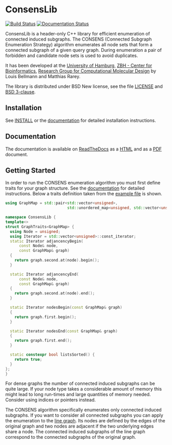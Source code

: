 # ConsensLib

[![Build Status](https://travis-ci.org/rareylab/ConsensLib.svg?branch=master)](https://travis-ci.org/rareylab/ConsensLib)
[![Documentation Status](https://readthedocs.org/projects/consenslib/badge/?version=latest)](https://consenslib.readthedocs.io/en/latest/?badge=latest)

ConsensLib is a header-only C++ library for efficient enumeration of connected induced subgraphs.
The CONSENS (Connected Subgraph Enumeration Strategy) algorithm enumerates all node sets
that form a connected subgraph of a given query graph. During enumeration a pair of forbidden
and candidate node sets is used to avoid duplicates.

It has been developed at the
[University of Hamburg](https://www.uni-hamburg.de/),
[ZBH - Center for Bioinformatics](http://www.zbh.uni-hamburg.de),
[Research Group for Computational Molecular Design](http://www.zbh.uni-hamburg.de/amd)
by Louis Bellmann and Matthias Rarey.

The library is distributed under BSD New license,
see the file [LICENSE](LICENSE) and [BSD 3-clause](https://opensource.org/licenses/BSD-3-Clause).

## Installation

See [INSTALL](INSTALL) or the [documentation](https://consenslib.readthedocs.io/en/latest/installation.html) for detailed installation instructions.

## Documentation

The documentation is available on [ReadTheDocs](https://readthedocs.org/) as a [HTML](https://consenslib.readthedocs.io/en/latest/)
and as a [PDF](https://consenslib.readthedocs.io/en/latest/refman.pdf) document.

## Getting Started

In order to run the CONSENS enumeration algorithm you must first define traits for your graph structure.
See the [documentation](https://consenslib.readthedocs.io/en/latest/structConsensLib_1_1GraphTraits.html) for detailed instructions.
Below a traits definition taken from the [example file](src/Examples/Example.cpp) is shown.

```cpp
using GraphMap = std::pair<std::vector<unsigned>,
                           std::unordered_map<unsigned, std::vector<unsigned>>>;

namespace ConsensLib {
template<>
struct GraphTraits<GraphMap> {
  using Node = unsigned;
  using Iterator = std::vector<unsigned>::const_iterator;
  static Iterator adjancencyBegin(
      const Node& node,
      const GraphMap& graph)
  {
    return graph.second.at(node).begin();
  }

  static Iterator adjancencyEnd(
      const Node& node,
      const GraphMap& graph)
  {
    return graph.second.at(node).end();
  }

  static Iterator nodesBegin(const GraphMap& graph)
  {
    return graph.first.begin();
  }

  static Iterator nodesEnd(const GraphMap& graph)
  {
    return graph.first.end();
  }

  static constexpr bool listsSorted() {
    return true;
  }
};
}
```

For dense graphs the number of connected induced subgraphs can be quite large. If your node type takes a considerable amount of memory
this might lead to long run-times and large quantities of memory needed. Consider using indices or pointers instead.

The CONSENS algorithm specifically enumerates only connected induced subgraphs. If you want to consider all connected subgraphs you can apply the enumeration to the [line graph](https://en.wikipedia.org/wiki/Line_graph). Its nodes are defined by the edges of the original graph and two nodes are adjacent if the two underlying edges share a node. The connected induced subgraphs of the line graph correspond to the connected subgraphs of the original graph.
